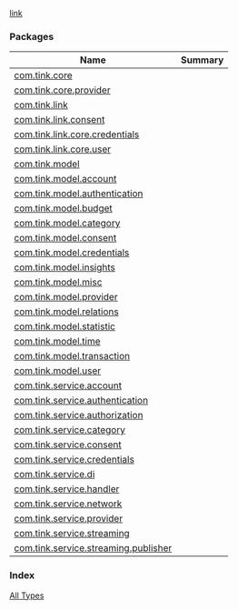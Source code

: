 [link](./index.md)

### Packages

| Name | Summary |
|---|---|
| [com.tink.core](com.tink.core/index.md) |  |
| [com.tink.core.provider](com.tink.core.provider/index.md) |  |
| [com.tink.link](com.tink.link/index.md) |  |
| [com.tink.link.consent](com.tink.link.consent/index.md) |  |
| [com.tink.link.core.credentials](com.tink.link.core.credentials/index.md) |  |
| [com.tink.link.core.user](com.tink.link.core.user/index.md) |  |
| [com.tink.model](com.tink.model/index.md) |  |
| [com.tink.model.account](com.tink.model.account/index.md) |  |
| [com.tink.model.authentication](com.tink.model.authentication/index.md) |  |
| [com.tink.model.budget](com.tink.model.budget/index.md) |  |
| [com.tink.model.category](com.tink.model.category/index.md) |  |
| [com.tink.model.consent](com.tink.model.consent/index.md) |  |
| [com.tink.model.credentials](com.tink.model.credentials/index.md) |  |
| [com.tink.model.insights](com.tink.model.insights/index.md) |  |
| [com.tink.model.misc](com.tink.model.misc/index.md) |  |
| [com.tink.model.provider](com.tink.model.provider/index.md) |  |
| [com.tink.model.relations](com.tink.model.relations/index.md) |  |
| [com.tink.model.statistic](com.tink.model.statistic/index.md) |  |
| [com.tink.model.time](com.tink.model.time/index.md) |  |
| [com.tink.model.transaction](com.tink.model.transaction/index.md) |  |
| [com.tink.model.user](com.tink.model.user/index.md) |  |
| [com.tink.service.account](com.tink.service.account/index.md) |  |
| [com.tink.service.authentication](com.tink.service.authentication/index.md) |  |
| [com.tink.service.authorization](com.tink.service.authorization/index.md) |  |
| [com.tink.service.category](com.tink.service.category/index.md) |  |
| [com.tink.service.consent](com.tink.service.consent/index.md) |  |
| [com.tink.service.credentials](com.tink.service.credentials/index.md) |  |
| [com.tink.service.di](com.tink.service.di/index.md) |  |
| [com.tink.service.handler](com.tink.service.handler/index.md) |  |
| [com.tink.service.network](com.tink.service.network/index.md) |  |
| [com.tink.service.provider](com.tink.service.provider/index.md) |  |
| [com.tink.service.streaming](com.tink.service.streaming/index.md) |  |
| [com.tink.service.streaming.publisher](com.tink.service.streaming.publisher/index.md) |  |

### Index

[All Types](alltypes/index.md)